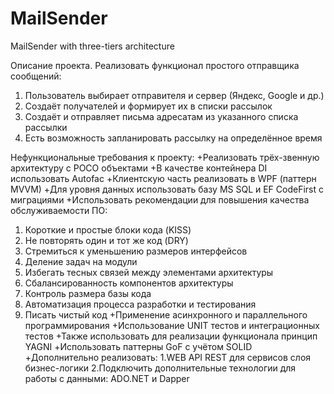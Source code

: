 # MailSender
MailSender with three-tiers architecture

Описание проекта.
Реализовать функционал простого отправщика сообщений:
1. Пользователь выбирает отправителя и сервер (Яндекс, Google и др.)
2. Создаёт получателей и формирует их в списки рассылок
3. Создаёт и отправляет письма адресатам из указанного списка рассылки
4. Есть возможность запланировать рассылку на определённое время

Нефункциональные требования к проекту:
+Реализовать трёх-звенную архитектуру с POCO объектами
+В качестве контейнера DI использовать Autofac
+Клиентскую часть реализовать в WPF (паттерн MVVM)
+Для уровня данных использовать базу MS SQL и EF CodeFirst с миграциями
+Использовать рекомендации для повышения качества обслуживаемости ПО:
  1. Короткие и простые блоки кода (KISS)
  2. Не повторять один и тот же код (DRY)
  3. Стремиться к уменьшению размеров интерфейсов
  4. Деление задач на модули
  5. Избегать тесных связей между элементами архитектуры
  6. Сбалансированность компонентов архитектуры
  7. Контроль размера базы кода
  8. Автоматизация процесса разработки и тестирования
  9. Писать чистый код
+Применение асинхронного и параллельного программирования
+Использование UNIT тестов и интеграционных тестов
+Также использовать для реализации функционала принцип YAGNI
+Использовать паттерны GoF с учётом SOLID
+Дополнительно реализовать:
1.WEB API REST для сервисов слоя бизнес-логики
2.Подключить дополнительные технологии для работы с данными: ADO.NET и Dapper


 
